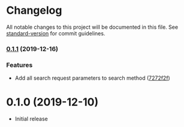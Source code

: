 # Changelog

All notable changes to this project will be documented in this file. See [standard-version](https://github.com/conventional-changelog/standard-version) for commit guidelines.

### [0.1.1](https://github.com/DanClowry/FoodDataCentral.NET/compare/v0.1.0...v0.1.1) (2019-12-16)


### Features

* Add all search request parameters to search method ([7272f2f](https://github.com/DanClowry/FoodDataCentral.NET/commit/7272f2f5dd06eaa5432fc7f8c901ccb123ffd65a))

# 0.1.0 (2019-12-10)


* Initial release
